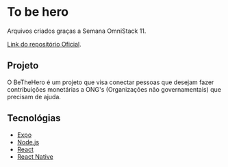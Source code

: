 # To be hero
Arquivos criados graças a Semana OmniStack 11.

[Link do repositório Oficial](https://github.com/rocketseat-education/semana-omnistack-11).

## Projeto
O BeTheHero é um projeto que visa conectar pessoas que desejam fazer contribuições monetárias a ONG's (Organizações não governamentais) que precisam de ajuda.

## Tecnológias
  * [Expo](https://expo.io)
  * [Node.js](https://nodejs.org/en/)
  * [React](https://reactjs.org)
  * [React Native](https://reactnative.dev)
  
